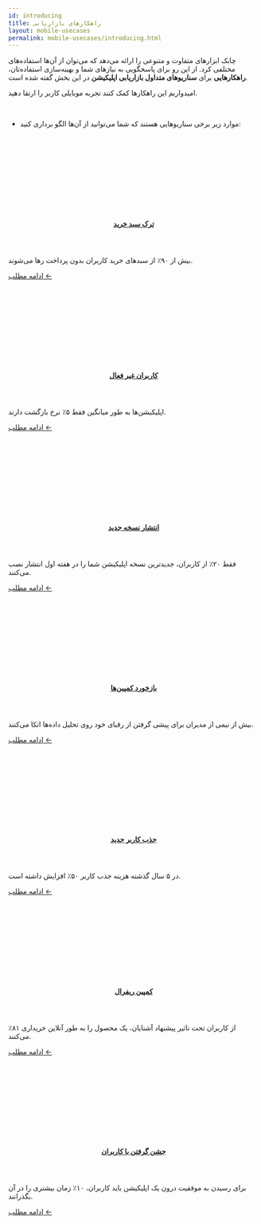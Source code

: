 ```yaml
---
id: introducing
title: راهکارهای بازاریابی
layout: mobile-usecases
permalink: mobile-usecases/introducing.html
---
```


چابک ابزارهای متفاوت و متنوعی را ارائه می‌دهد که می‌توان از آن‌ها استفاده‌های مختلفی کرد. از این رو برای پاسخگویی به نیازهای شما و بهینه‌سازی استفاده‌تان، **راهکارهایی** برای **سناریوهای متداول بازاریابی اپلیکیشن** در این بخش گفته شده است. 

امیدواریم این راهکارها کمک کنند  تجربه موبایلی کاربر را ارتقا دهید. 

<br>


- موارد زیر برخی سناریوهایی هستند که شما می‌توانید از آن‌ها الگو برداری کنید:

<div class="row">

   <div class='row'>
        <article class="col-xl-4 col-md-6 col-lg-6">
             <div class="col-md-12 article">
                 <div class="row" style="height: 150px;background-image: url(http://uupload.ir/files/k05l_p0kg_cio-cart-abandonment.png);background-size: cover;"></div>
                 <header class="list-header">
                     <h4 class="list-title"><a href="https://doc.chabok.io/mobile-usecases/shopping-cart-abandonment.html">ترک سبد خرید</a></h4>
                 </header>
                 <div class="summary">
                     <p class="summary-text">بیش از ۹۰٪ از سبدهای خرید کاربران بدون پرداخت رها می‌شوند.</p>
                 </div>
                 <p class="text-left"><a class="read-more" href="https://doc.chabok.io/mobile-usecases/shopping-cart-abandonment.html">ادامه مطلب ← </a></p>
             </div>
         </article>
         <article class="col-xl-4 col-md-6 col-lg-6">
                     <div class="col-md-12 article">
                         <div class="row" style="height: 150px;background-image: url(http://uupload.ir/files/e29g_rhq6_70p.png);background-size: cover;"></div>
                         <header class="list-header">
                             <h4 class="list-title"><a href="https://doc.chabok.io/mobile-usecases/re-engage-dormant-users.html">کاربران غیر فعال</a></h4>
                         </header>
                         <div class="summary">
                             <p class="summary-text">اپلیکیشن‌ها به طور میانگین فقط ۵٪ نرخ بازگشت دارند.</p>
                         </div>
                         <p class="text-left"><a class="read-more" href="https://doc.chabok.io/mobile-usecases/re-engage-dormant-users.html">ادامه مطلب ← </a></p>
                     </div>
         </article>
         <article class="col-xl-4 col-md-6 col-lg-6">
                             <div class="col-md-12 article">
                                 <div class="row" style="height: 150px;background-image: url(http://uupload.ir/files/b55r_5lqe_announcement.png);background-size: cover;"></div>
                                 <header class="list-header">
                                     <h4 class="list-title"><a href="https://doc.chabok.io/mobile-usecases/announce-new-features.html">انتشار نسخه جدید</a></h4>
                                 </header>
                                 <div class="summary">
                                     <p class="summary-text">فقط ۲۰٪ از کاربران، جدیدترین نسخه اپلیکیشن شما را در هفته اول انتشار نصب می‌کنند.</p>
                                 </div>
                                 <p class="text-left"><a class="read-more" href="https://doc.chabok.io/mobile-usecases/announce-new-features.html">ادامه مطلب ← </a></p>
                             </div>
        </article>
    </div>
    
   <div class='row'>
      <article class="col-xl-4 col-md-6 col-lg-6">
                 <div class="col-md-12 article">
                     <div class="row" style="height: 150px;background-image: url(http://uupload.ir/files/xlsv_yo9o_analytics.jpg);background-size: cover;"></div>
                     <header class="list-header">
                         <h4 class="list-title"><a href="https://doc.chabok.io/mobile-usecases/analyze-your-campaigns.html">بازخورد کمپین‌ها</a></h4>
                     </header>
                     <div class="summary">
                         <p class="summary-text">بیش از نیمی از مدیران برای پیشی گرفتن از رقبای خود روی تحلیل داده‌ها اتکا می‌کنند.</p>
                     </div>
                     <p class="text-left"><a class="read-more" href="https://doc.chabok.io/mobile-usecases/analyze-your-campaigns.html">ادامه مطلب ← </a></p>
                 </div>
             </article>
              <article class="col-xl-4 col-md-6 col-lg-6">
                         <div class="col-md-12 article">
                             <div class="row" style="height: 150px;background-image: url(http://uupload.ir/files/3dse_sngu_acquisition.jpg);background-size: cover;"></div>
                             <header class="list-header">
                                 <h4 class="list-title"><a href="https://doc.chabok.io/mobile-usecases/acquire-new-users.html">جذب کاربر جدید</a></h4>
                             </header>
                             <div class="summary">
                                 <p class="summary-text">در ۵ سال گذشته هزینه جذب کاربر ۵۰٪ افزایش داشته است.</p>
                             </div>
                             <p class="text-left"><a class="read-more" href="https://doc.chabok.io/mobile-usecases/acquire-new-users.html">ادامه مطلب ← </a></p>
                         </div>
              </article>
              <article class="col-xl-4 col-md-6 col-lg-6">
                         <div class="col-md-12 article">
                             <div class="row" style="height: 150px;background-image: url(http://uupload.ir/files/zc5c_referral-campaign-doc.chabok.io.png);background-size: cover;"></div>
                             <header class="list-header">
                                  <h4 class="list-title"><a href="/mobile-usecases/invite-new-user.html">کمپین ریفرال</a></h4>
                             </header>
                             <div class="summary">
                                  <p class="summary-text">٪۸۱  از کاربران تحت تاثیر پیشنهاد آشنایان، یک محصول را به طور آنلاین خریداری می‌کنند.</p>
                             </div>
                             <p class="text-left"><a class="read-more" href="/mobile-usecases/invite-new-user.html">ادامه مطلب ← </a></p>
                         </div>
             </article>         
              <article class="col-xl-4 col-md-6 col-lg-6">
                                       <div class="col-md-12 article">
                                           <div class="row" style="height: 150px;background-image: url(http://uupload.ir/files/oc41_celebration.png);background-size: cover;"></div>
                                           <header class="list-header">
                                                <h4 class="list-title"><a href="/mobile-usecases/invite-new-user.html">جشن گرفتن با کاربران</a></h4>
                                           </header>
                                           <div class="summary">
                                                <p class="summary-text">برای رسیدن به موفقیت درون یک اپلیکیشن باید کاربران، ۱۰٪ زمان بیشتری را در آن بگذرانند.</p>
                                           </div>
                                           <p class="text-left"><a class="read-more" href="/mobile-usecases/celebration-with-user.html">ادامه مطلب ← </a></p>
                                       </div>
                           </article>         
</div>
